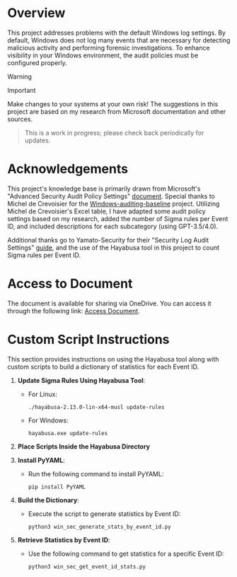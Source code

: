 # Overview

This project addresses problems with the default Windows log settings. By default, Windows does not log many events that are necessary for detecting malicious activity and performing forensic investigations. To enhance visibility in your Windows environment, the audit policies must be configured properly.

Warning
> [!IMPORTANT]  
> Make changes to your systems at your own risk! The suggestions in this project are based on my research from Microsoft documentation and other sources.

> This is a work in progress; please check back periodically for updates.

# Acknowledgements

This project's knowledge base is primarily drawn from Microsoft's "Advanced Security Audit Policy Settings" [document](https://learn.microsoft.com/en-us/previous-versions/windows/it-pro/windows-10/security/threat-protection/auditing/advanced-security-audit-policy-settings). Special thanks to Michel de Crevoisier for the [Windows-auditing-baseline](https://github.com/mdecrevoisier/Windows-auditing-baseline) project. Utilizing Michel de Crevoisier's Excel table, I have adapted some audit policy settings based on my research, added the number of Sigma rules per Event ID, and included descriptions for each subcategory (using GPT-3.5/4.0).

Additional thanks go to Yamato-Security for their "Security Log Audit Settings" [guide](https://github.com/Yamato-Security/EnableWindowsLogSettings/blob/main/ConfiguringSecurityLogAuditPolicies.md), and the use of the Hayabusa tool in this project to count Sigma rules per Event ID.

# Access to Document

The document is available for sharing via OneDrive. You can access it through the following link: [Access Document](https://1drv.ms/x/s!Aq8mUjPGWpnIjfhczbceN-J1qHXdKQ?e=cGaksE).

# Custom Script Instructions

This section provides instructions on using the Hayabusa tool along with custom scripts to build a dictionary of statistics for each Event ID.

1. **Update Sigma Rules Using Hayabusa Tool**:
   - For Linux:
     ```
     ./hayabusa-2.13.0-lin-x64-musl update-rules
     ```
   - For Windows:
     ```
     hayabusa.exe update-rules
     ```

2. **Place Scripts Inside the Hayabusa Directory**

3. **Install PyYAML**:
   - Run the following command to install PyYAML:
     ```
     pip install PyYAML
     ```

4. **Build the Dictionary**:
   - Execute the script to generate statistics by Event ID:
     ```
     python3 win_sec_generate_stats_by_event_id.py
     ```

5. **Retrieve Statistics by Event ID**:
   - Use the following command to get statistics for a specific Event ID:
     ```
     python3 win_sec_get_event_id_stats.py
     ```
